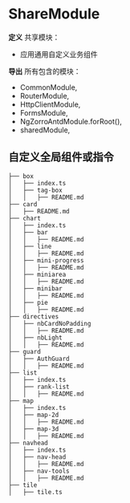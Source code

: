 # ShareModule

**定义** 共享模块：

- 应用通用自定义业务组件

**导出** 所有包含的模块：
 - CommonModule,
 - RouterModule,
 - HttpClientModule,
 - FormsModule,
 - NgZorroAntdModule.forRoot(),
 - sharedModule,



## 自定义全局组件或指令

```
├── box
│   ├── index.ts
│   ├── tag-box
│   │   ├── README.md
├── card
│   ├── README.md
├── chart
│   ├── index.ts
│   ├── bar
│   │   ├── README.md
│   ├── line
│   │   ├── README.md
│   ├── mini-progress
│   │   ├── README.md
│   ├── miniarea
│   │   ├── README.md
│   ├── minibar
│   │   ├── README.md
│   ├── pie
│   │   ├── README.md
├── directives
│   ├── nbCardNoPadding
│   │   ├── README.md
│   ├── nbLight
│   │   ├── README.md
├── guard
│   ├── AuthGuard
│   │   ├── README.md
├── list
│   ├── index.ts
│   ├── rank-list
│   │   ├── README.md
├── map
│   ├── index.ts
│   ├── map-2d
│   │   ├── README.md
│   ├── map-3d
│   │   ├── README.md
├── navhead
│   ├── index.ts
│   ├── nav-head
│   │   ├── README.md
│   ├── nav-tools
│   │   ├── README.md
├── tile
│   ├── tile.ts

```
